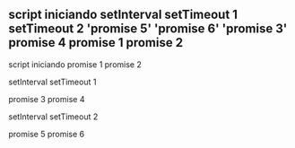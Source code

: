 script iniciando
setInterval
setTimeout 1
setTimeout 2
'promise 5'
'promise 6'
'promise 3'
promise 4
promise 1
promise 2
--
script iniciando
promise 1
promise 2

setInterval
setTimeout 1

promise 3
promise 4

setInterval
setTimeout 2

promise 5
promise 6
